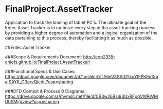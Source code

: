 # FinalProject.AssetTracker
Application to track the loaning of tablet PC's. The ultimate goal of the Entec Asset Tracker is to optimize every step in the asset-tracking process by providing a higher degree of automation and a logical organization of the data pertaining to this process, thereby facilitating it as much as possible.

##Entec Asset Tracker

###Scope & Requirements Document:
http://cop2335-chiefs.github.io/FinalProject.AssetTracker/

###Functional Specs & Use Cases:
https://docs.google.com/document/d/1mshlnrbTlA6nV3SAtDYkuYlFPK9nXmaiSAYK_G3arvQ/edit?usp=sharing

###DFD Context & Process 0 Diagrams:
https://drive.google.com/a/mymdc.net/file/d/0B3w26Bsi93UxRFpqVWRWMDhSMjg/view?usp=sharing
